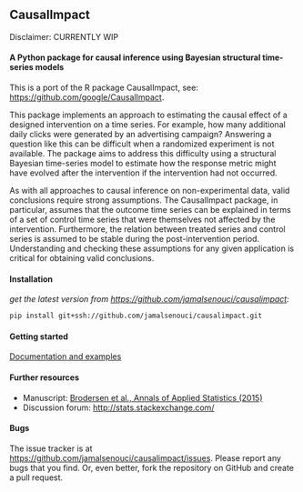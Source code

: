 CausalImpact
-------

Disclaimer: CURRENTLY WIP

#### A Python package for causal inference using Bayesian structural time-series models


This is a port of the R package CausalImpact, see: https://github.com/google/CausalImpact.

This package implements an approach to estimating the causal effect of a designed intervention on a time series. For example, how many additional daily clicks were generated by an advertising campaign? Answering a question like this can be difficult when a randomized experiment is not available. The package aims to address this difficulty using a structural Bayesian time-series model to estimate how the response metric might have evolved after the intervention if the intervention had not occurred.

As with all approaches to causal inference on non-experimental data, valid conclusions require strong assumptions. The CausalImpact package, in particular, assumes that the outcome time series can be explained in terms of a set of control time series that were themselves not affected by the intervention. Furthermore, the relation between treated series and control series is assumed to be stable during the post-intervention period. Understanding and checking these assumptions for any given application is critical for obtaining valid conclusions.

#### Installation

*get the latest version from https://github.com/jamalsenouci/causalimpact:*
```bash
pip install git+ssh://github.com/jamalsenouci/causalimpact.git
```

#### Getting started

[Documentation and examples](http://jamalsenouci.github.io/projects/causalimpact.html)

#### Further resources

* Manuscript: [Brodersen et al., Annals of Applied Statistics (2015)](http://research.google.com/pubs/pub41854.html)
* Discussion forum: http://stats.stackexchange.com/

#### Bugs
The issue tracker is at https://github.com/jamalsenouci/causalimpact/issues. Please report any bugs that you find. Or, even better, fork the repository on GitHub and create a pull request.
